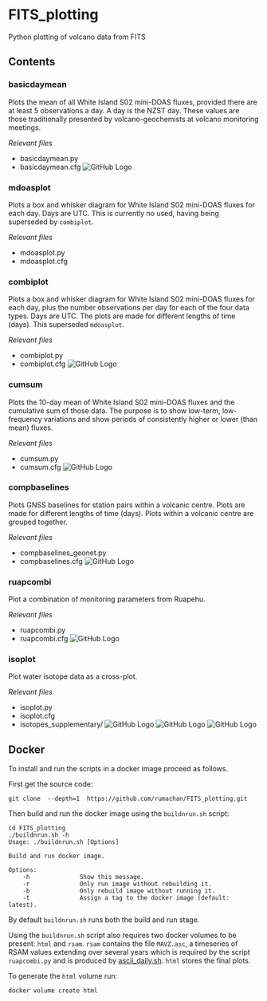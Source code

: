 # FITS_plotting
Python plotting of volcano data from FITS

## Contents

### basicdaymean
Plots the mean of all White Island S02 mini-DOAS fluxes, provided there are at least 5 observations a day. A day is the NZST day. These values are those traditionally presented by volcano-geochemists at volcano monitoring meetings.

_Relevant files_
- basicdaymean.py
- basicdaymean.cfg
![GitHub Logo](/readme_images/mdoas.daymean5.png)

### mdoasplot
Plots a box and whisker diagram for White Island S02 mini-DOAS fluxes for each day. Days are UTC. This is currently no used, having being superseded by `combiplot`.

_Relevant files_
- mdoasplot.py
- mdoasplot.cfg

### combiplot
Plots a box and whisker diagram for White Island S02 mini-DOAS fluxes for each day, plus the number observations per day for each of the four data types. Days are UTC. The plots are made for different lengths of time (days). This superseded `mdoasplot`.

_Relevant files_
- combiplot.py
- combiplot.cfg
![GitHub Logo](/readme_images/mdoas.allobs_30.png)

### cumsum
Plots the 10-day mean of White Island S02 mini-DOAS fluxes and the cumulative sum of those data. The purpose is to show low-term, low-frequency variations and show periods of consistently higher or lower (than mean) fluxes.

_Relevant files_
- cumsum.py
- cumsum.cfg
![GitHub Logo](/readme_images/mdoas.allobs_resample_10d.png)

### compbaselines
Plots GNSS baselines for station pairs within a volcanic centre. Plots are made for different lengths of time (days). Plots within a volcanic centre are grouped together.

_Relevant files_
- compbaselines_geonet.py
- compbaselines.cfg
![GitHub Logo](/readme_images/gps.bll.taranaki_100.png)

### ruapcombi
Plot a combination of monitoring parameters from Ruapehu.

_Relevant files_
- ruapcombi.py
- ruapcombi.cfg
![GitHub Logo](/readme_images/ruapehu.combi_365.png)

### isoplot
Plot water isotope data as a cross-plot.

_Relevant files_
- isoplot.py
- isoplot.cfg
- isotopes_supplementary/
![GitHub Logo](/readme_images/isotope_RU003.png)
![GitHub Logo](/readme_images/isotope_RU004.png)
![GitHub Logo](/readme_images/isotope_WI201.png)

## Docker

To install and run the scripts in a docker image proceed as follows.

First get the source code:

```
git clone  --depth=1  https://github.com/rumachan/FITS_plotting.git
```

Then build and run the docker image using the `buildnrun.sh` script:

```
cd FITS_plotting
./buildnrun.sh -h
Usage: ./buildnrun.sh [Options]

Build and run docker image.

Options:
    -h              Show this message.
    -r              Only run image without rebuilding it.
    -b              Only rebuild image without running it.
    -t              Assign a tag to the docker image (default: latest).
```

By default `buildnrun.sh` runs both the build and run stage.

Using the `buildnrun.sh` script also requires two docker volumes to be present: `html` and `rsam`.
`rsam` contains the file `MAVZ.asc`, a timeseries of RSAM values extending over several years
which is required by the script `ruapcombi.py` and is produced by [ascii_daily.sh](https://github.com/rumachan/RSAM/blob/master/ascii_daily.sh). `html` stores the final plots.

To generate the `html` volume run:

```
docker volume create html
```


